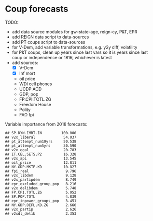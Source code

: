 Coup forecasts
==============

TODO:

- add data source modules for gw-state-age, reign-cy, P&T, EPR
- add REIGN data script to data-sources
- add PT coups script to data-sources
- for V-Dem, add variable transformations, e.g. y2y diff, volatility
- for P&T coups, clean up years since last vars so it is years since last coup or independence or 1816, whichever is latest
- add sources:
  - [x] V-Dem
  - [x] Inf mort
  - oil price
  - WDI cell phones
  - UCDP ACD
  - GDP, pop
  - FP.CPI.TOTL.ZG
  - Freedom House
  - Polity
  - FAO fpi
  
  
Variable importance from 2018 forecasts:

```
## SP.DYN.IMRT.IN         100.000
## v2x_liberal             54.037
## pt_attempt_num10yrs     50.538
## pt_attempt_num5yrs      30.590
## v2x_egal                20.783
## IT.CEL.SETS.P2          16.328
## v2x_api                 13.545
## oil_price               12.811
## NY.GDP.MKTP.KD          10.827
## fpi_real                 9.796
## v2x_libdem               9.128
## v2x_partipdem            8.749
## epr_excluded_group_pop   8.216
## v2x_delibdem             5.748
## FP.CPI.TOTL.ZG           5.052
## SP.POP.TOTL              4.839
## epr_inpower_groups_pop   3.451
## NY.GDP.DEFL.KD.ZG        2.666
## v2x_partip               2.626
## v2xdl_delib              2.353
```